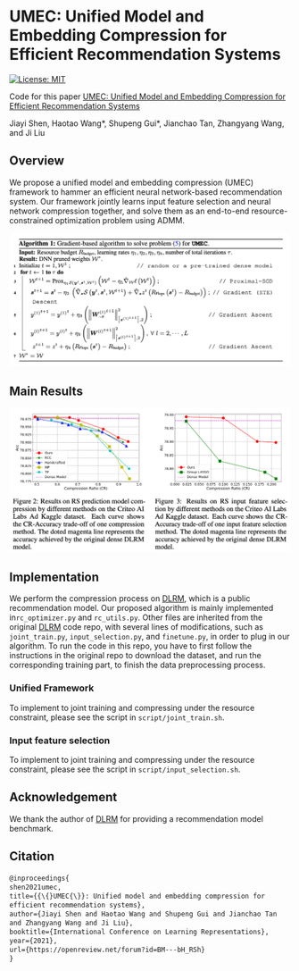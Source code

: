 # UMEC: Unified Model and Embedding Compression for Efficient Recommendation Systems

[![License: MIT](https://img.shields.io/badge/License-MIT-green.svg)](https://opensource.org/licenses/MIT)

Code for this paper [UMEC: Unified Model and Embedding Compression for Efficient Recommendation Systems]()

Jiayi Shen, Haotao Wang\*, Shupeng Gui*, Jianchao Tan, Zhangyang Wang, and Ji Liu

## Overview

We propose a unified model and embedding compression (UMEC) framework to hammer an efficient neural network-based recommendation system. Our framework jointly learns input feature selection and neural network compression together, and solve them as an end-to-end resource-constrained optimization problem using ADMM.

![](img/algorithm.png)

## Main Results

<img src="img/results.png" style="zoom:50%;" />

## Implementation 

We perform the compression process on [DLRM](https://github.com/facebookresearch/dlrm), which is a public recommendation model.  Our proposed algorithm is mainly implemented in`rc_optimizer.py` and `rc_utils.py`. Other files are inherited from the original [DLRM](https://github.com/facebookresearch/dlrm) code repo, with several lines of modifications, such as `joint_train.py`, `input_selection.py`, and `finetune.py`, in order to plug in our algorithm. To run the code in this repo, you have to first follow the instructions in the original repo to download the dataset, and run the corresponding training part, to finish the data preprocessing process. 

### Unified Framework

To implement to joint training and compressing under the resource constraint, please see the script in `script/joint_train.sh`.

### Input feature selection

To implement to joint training and compressing under the resource constraint, please see the script in `script/input_selection.sh`.

## Acknowledgement

We thank the author of [DLRM](https://github.com/facebookresearch/dlrm) for providing a recommendation model benchmark.

## Citation

```
@inproceedings{
shen2021umec,
title={{\{}UMEC{\}}: Unified model and embedding compression for efficient recommendation systems},
author={Jiayi Shen and Haotao Wang and Shupeng Gui and Jianchao Tan and Zhangyang Wang and Ji Liu},
booktitle={International Conference on Learning Representations},
year={2021},
url={https://openreview.net/forum?id=BM---bH_RSh}
}
```

